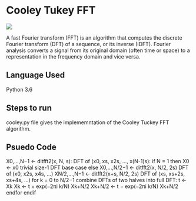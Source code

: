 # Cooley Tukey FFT

<img src="http://www.alwayslearn.com/DFT%20and%20FFT%20Tutorial/images/TimeWaveToDFT2.jpg"/>

A fast Fourier transform (FFT) is an algorithm that computes the discrete Fourier transform (DFT) of a sequence, or its inverse (IDFT). Fourier analysis converts a signal from its original domain (often time or space) to a representation in the frequency domain and vice versa. 

## Language Used
Python 3.6

## Steps to run
cooley.py file gives the implememntation of the Cooley Tuckey FFT algorithm.

## Psuedo Code
X0,...,N−1 ← ditfft2(x, N, s):             DFT of (x0, xs, x2s, ..., x(N-1)s):
    if N = 1 then
        X0 ← x0                                      trivial size-1 DFT base case
    else
        X0,...,N/2−1 ← ditfft2(x, N/2, 2s)             DFT of (x0, x2s, x4s, ...)
        XN/2,...,N−1 ← ditfft2(x+s, N/2, 2s)           DFT of (xs, xs+2s, xs+4s, ...)
        for k = 0 to N/2−1                           combine DFTs of two halves into full DFT:
            t ← Xk
            Xk ← t + exp(−2πi k/N) Xk+N/2
            Xk+N/2 ← t − exp(−2πi k/N) Xk+N/2
        endfor
    endif
